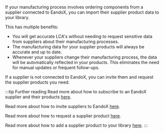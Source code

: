 If your manufacturing process involves ordering components from a supplier connected to EandoX, you can import their supplier product data to your library.

This has multiple benefits:

- You will get accurate LCA's without needing to request sensitive data from suppliers about their manufacturing processes.
- The manufacturing data for your supplier products will always be accurate and up to date.
- Whenever your suppliers change their manufacturing process, the data will be automatically reflected in your products. This eliminates the need for manual updates or frequent follow-ups.

If a supplier is not connected to EandoX, you can invite them and request the supplier products you need.

<YouTubeEmbed videoId="QJrrSTr_1Pc" />

:::tip Further reading
Read more about how to subscribe to an EandoX supplier and their products [here](/documentation/library/managing-suppliers).

Read more about how to invite suppliers to EandoX [here](/documentation/library/inviting-a-supplier).

Read more about how to request a supplier product [here](/documentation/library/requesting-a-supplier-product).

Read more about how to add a supplier product to your library [here](/documentation/library/accessing-supplier-products).
:::
